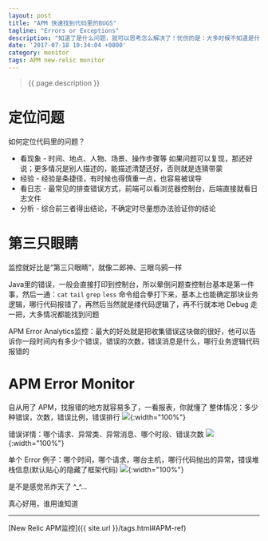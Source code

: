 ```yaml
---
layout: post
title: "APM 快速找到代码里的BUGS"
tagline: "Errors or Exceptions"
description: "知道了是什么问题，就可以思考怎么解决了！忧伤的是：大多时候不知道是什么问题！！！而 APM 可以快速定位哪块代码有问题，再也不用摸着石头过河了"
date: '2017-07-18 10:34:04 +0800'
category: monitor
tags: APM new-relic monitor
---
```

> {{ page.description }}

# 定位问题
如何定位代码里的问题？
- 看现象 - 时间、地点、人物、场景、操作步骤等 如果问题可以复现，那还好说；更多情况是别人描述的，能描述清楚还好，否则就是连猜带蒙
- 经验 - 经验是条捷径，有时候也得慎重一点，也容易被误导
- 看日志 - 最常见的排查错误方式，前端可以看浏览器控制台，后端直接就看日志文件
- 分析 - 综合前三者得出结论，不确定时尽量想办法验证你的结论

# 第三只眼睛
监控就好比是“第三只眼睛”，就像二郎神、三眼乌鸦一样

Java里的错误，一般会直接打印到控制台，所以晕倒问题查控制台基本是第一件事，然后一通：`cat` `tail` `grep` `less` 命令组合拳打下来，基本上也能确定那块业务逻辑，哪行代码报错了，再然后当然就是缕代码逻辑了，再不行就本地 Debug 走一把，大多情况都能找到问题

APM Error Analytics监控：最大的好处就是把收集错误这块做的很好，他可以告诉你一段时间内有多少个错误，错误的次数，错误消息是什么，哪行业务逻辑代码报错的

# APM Error Monitor
自从用了 APM，找报错的地方就容易多了，一看报表，你就懂了
整体情况：多少种错误，次数，错误比例，错误排行
![](http://on6gnkbff.bkt.clouddn.com/20170718040013_apm-error-analytics-01.png){:width="100%"}

错误详情：哪个请求、异常类、异常消息、哪个时段、错误次数
![](http://on6gnkbff.bkt.clouddn.com/20170718040014_apm-error-analytics-02.png){:width="100%"}

单个 Error 例子：哪个时间，哪个请求，哪台主机，哪行代码抛出的异常，错误堆栈信息(默认贴心的隐藏了框架代码)
![](http://on6gnkbff.bkt.clouddn.com/20170718040014_apm-error-analytics-03.png){:width="100%"}

是不是感觉吊炸天了 ^_^...

真心好用，谁用谁知道

---
[New Relic APM监控]({{ site.url }}/tags.html#APM-ref)

